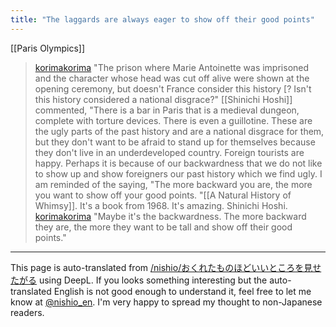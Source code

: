 ```yaml
---
title: "The laggards are always eager to show off their good points"
---
```


[[Paris Olympics]]
> [korimakorima](https://x.com/korimakorima/status/1816972483431662067) "The prison where Marie Antoinette was imprisoned and the character whose head was cut off alive were shown at the opening ceremony, but doesn't France consider this history [? Isn't this history considered a national disgrace?" [[Shinichi Hoshi]] commented, "There is a bar in Paris that is a medieval dungeon, complete with torture devices. There is even a guillotine. These are the ugly parts of the past history and are a national disgrace for them, but they don't want to be afraid to stand up for themselves because they don't live in an underdeveloped country. Foreign tourists are happy. Perhaps it is because of our backwardness that we do not like to show up and show foreigners our past history which we find ugly. I am reminded of the saying, "The more backward you are, the more you want to show off your good points.
>  "[[A Natural History of Whimsy]]. It's a book from 1968. It's amazing. Shinichi Hoshi.
> [korimakorima](https://x.com/korimakorima/status/1816972749669302753) "Maybe it's the backwardness. The more backward they are, the more they want to be tall and show off their good points."

---
This page is auto-translated from [/nishio/おくれたものほどいいところを見せたがる](https://scrapbox.io/nishio/おくれたものほどいいところを見せたがる) using DeepL. If you looks something interesting but the auto-translated English is not good enough to understand it, feel free to let me know at [@nishio_en](https://twitter.com/nishio_en). I'm very happy to spread my thought to non-Japanese readers.